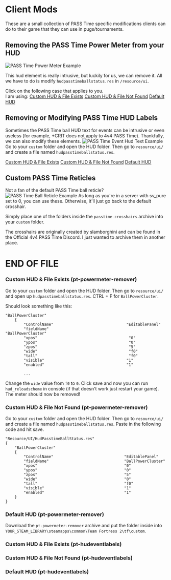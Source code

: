 # Client Mods

These are a small collection of PASS Time specific modifications clients can do to their game that they can use in pugs/tournaments.

## Removing the PASS Time Power Meter from your HUD

![PASS Time Power Meter Example](https://i.imgur.com/LbQj0Ur.jpeg)

This hud element is really intrusive, but luckily for us, we can remove it. All we have to do is modify `hudpasstimeballstatus.res` in `/resource/ui`.

Click on the following case that applies to you.\
I am using:
[Custom HUD & File Exists](#custom-hud--file-exists-pt-powermeter-remover)
[Custom HUD & File Not Found](#custom-hud--file-not-found-pt-powermeter-remover)
[Default HUD](#default-hud-pt-powermeter-remover)

## Removing or Modifying PASS Time HUD Labels

Sometimes the PASS Time ball HUD text for events can be intrusive or even useless (for example, +CRIT does not apply to 4v4 PASS Time). Thankfully, we can also modify these elements.
![PASS Time Event Hud Text Example](https://i.imgur.com/c9YAXXG.png)
Go to your `custom` folder and open the HUD folder. Then go to `resource/ui/` and create a file named `hudpasstimeballstatus.res`.

[Custom HUD & File Exists](#custom-hud--file-exists-pt-hudeventlabels)
[Custom HUD & File Not Found](#custom-hud--file-not-found-pt-hudeventlabels)
[Default HUD](#default-hud-pt-hudeventlabels)

## Custom PASS Time Reticles

Not a fan of the default PASS Time ball reticle?
![PASS Time Ball Reticle Example](https://i.imgur.com/sWvgo0R.png)
As long as you're in a server with sv_pure set to 0, you can use these. Otherwise, it'll just go back to the default crosshair.

Simply place one of the folders inside the `passtime-crosshairs` archive into your `custom` folder.

The crosshairs are originally created by slamborghini and can be found in the Official 4v4 PASS Time Discord. I just wanted to archive them in another place.

# END OF FILE

### Custom HUD & File Exists (pt-powermeter-remover)

Go to your `custom` folder and open the HUD folder. Then go to `resource/ui/` and open up `hudpasstimeballstatus.res`. CTRL + F for `BallPowerCluster`.

Should look something like this:
```
"BallPowerCluster"
    {
        "ControlName"                                "EditablePanel"
        "fieldName"                                    "BallPowerCluster"
        "xpos"                                        "0"
        "ypos"                                        "0"
        "zpos"                                        "5"
        "wide"                                        "f0"
        "tall"                                        "f0"
        "visible"                                    "1"
        "enabled"                                    "1"

        ...
```
Change the `wide` value from `f0` to `0`.
Click save and now you can run `hud_reloadscheme` in console (if that doesn't work just restart your game). The meter should now be removed!

### Custom HUD & File Not Found (pt-powermeter-remover)

Go to your `custom` folder and open the HUD folder. Then go to `resource/ui/` and create a file named `hudpasstimeballstatus.res`. Paste in the following code and hit save.

```
"Resource/UI/HudPasstimeBallStatus.res"
{
	"BallPowerCluster"
	{
		"ControlName"								"EditablePanel"
		"fieldName"									"BallPowerCluster"
		"xpos"										"0"
		"ypos"										"0"
		"zpos"										"5"
		"wide"										"0"
		"tall"										"f0"
		"visible"									"1"
		"enabled"									"1"
	}
}
```

### Default HUD (pt-powermeter-remover)

Download the `pt-powermeter-remover` archive and put the folder inside into `YOUR_STEAM_LIBRARY\steamapps\common\Team Fortress 2\tf\custom`.

### Custom HUD & File Exists (pt-hudeventlabels)

### Custom HUD & File Not Found (pt-hudeventlabels)

### Default HUD (pt-hudeventlabels)
